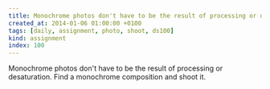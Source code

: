 ```yaml
---
title: Monochrome photos don't have to be the result of processing or desaturation. Find a monochrome composition and shoot it.
created_at: 2014-01-06 01:00:00 +0100
tags: [daily, assignment, photo, shoot, ds100]
kind: assignment
index: 100
---
```


Monochrome photos don't have to be the result of processing or desaturation. Find a monochrome composition and shoot it.
